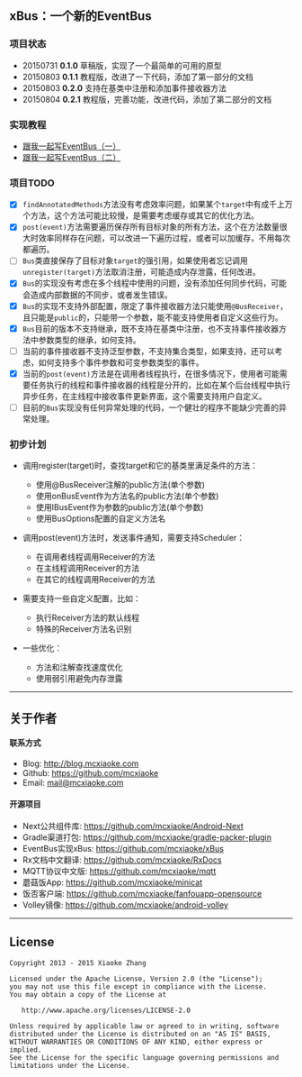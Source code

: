 ## xBus：一个新的EventBus


### 项目状态

* 20150731 **0.1.0** 草稿版，实现了一个最简单的可用的原型
* 20150803 **0.1.1** 教程版，改进了一下代码，添加了第一部分的文档
* 20150803 **0.2.0** 支持在基类中注册和添加事件接收器方法
* 20150804 **0.2.1** 教程版，完善功能，改进代码，添加了第二部分的文档

### 实现教程

* [跟我一起写EventBus（一）](docs/how-to-write-an-eventbus-part1.md)
* [跟我一起写EventBus（二）](docs/how-to-write-an-eventbus-part2.md)

### 项目TODO

- [x] `findAnnotatedMethods`方法没有考虑效率问题，如果某个`target`中有成千上万个方法，这个方法可能比较慢，是需要考虑缓存或其它的优化方法。
- [x] `post(event)`方法需要遍历保存所有目标对象的所有方法，这个在方法数量很大时效率同样存在问题，可以改进一下遍历过程，或者可以加缓存，不用每次都遍历。
- [ ] `Bus`类直接保存了目标对象`target`的强引用，如果使用者忘记调用`unregister(target)`方法取消注册，可能造成内存泄露，任何改进。
- [x] `Bus`的实现没有考虑在多个线程中使用的问题，没有添加任何同步代码，可能会造成内部数据的不同步，或者发生错误。
- [x] `Bus`的实现不支持外部配置，限定了事件接收器方法只能使用`@BusReceiver`，且只能是`public`的，只能带一个参数，能不能支持使用者自定义这些行为。
- [x] `Bus`目前的版本不支持继承，既不支持在基类中注册，也不支持事件接收器方法中参数类型的继承，如何支持。
- [ ] 当前的事件接收器不支持泛型参数，不支持集合类型，如果支持，还可以考虑，如何支持多个事件参数和可变参数类型的事件。
- [x] 当前的`post(event)`方法是在调用者线程执行，在很多情况下，使用者可能需要任务执行的线程和事件接收器的线程是分开的，比如在某个后台线程中执行异步任务，在主线程中接收事件更新界面，这个需要支持用户自定义。
- [ ] 目前的`Bus`实现没有任何异常处理的代码，一个健壮的程序不能缺少完善的异常处理。

### 初步计划
 
* 调用register(target)时，查找target和它的基类里满足条件的方法：

    * 使用@BusReceiver注解的public方法(单个参数)
    * 使用onBusEvent作为方法名的public方法(单个参数)
    * 使用IBusEvent作为参数的public方法(单个参数)
    * 使用BusOptions配置的自定义方法名

* 调用post(event)方法时，发送事件通知，需要支持Scheduler：

    * 在调用者线程调用Receiver的方法
    * 在主线程调用Receiver的方法
    * 在其它的线程调用Receiver的方法

* 需要支持一些自定义配置，比如：

    * 执行Receiver方法的默认线程
    * 特殊的Receiver方法名识别

* 一些优化：

    * 方法和注解查找速度优化
    * 使用弱引用避免内存泄露


------

## 关于作者

#### 联系方式
* Blog: <http://blog.mcxiaoke.com>
* Github: <https://github.com/mcxiaoke>
* Email: [mail@mcxiaoke.com](mailto:mail@mcxiaoke.com)

#### 开源项目

* Next公共组件库: <https://github.com/mcxiaoke/Android-Next>
* Gradle渠道打包: <https://github.com/mcxiaoke/gradle-packer-plugin>
* EventBus实现xBus: <https://github.com/mcxiaoke/xBus>
* Rx文档中文翻译: <https://github.com/mcxiaoke/RxDocs>
* MQTT协议中文版: <https://github.com/mcxiaoke/mqtt>
* 蘑菇饭App: <https://github.com/mcxiaoke/minicat>
* 饭否客户端: <https://github.com/mcxiaoke/fanfouapp-opensource>
* Volley镜像: <https://github.com/mcxiaoke/android-volley>

------

## License

    Copyright 2013 - 2015 Xiaoke Zhang

    Licensed under the Apache License, Version 2.0 (the "License");
    you may not use this file except in compliance with the License.
    You may obtain a copy of the License at

       http://www.apache.org/licenses/LICENSE-2.0

    Unless required by applicable law or agreed to in writing, software
    distributed under the License is distributed on an "AS IS" BASIS,
    WITHOUT WARRANTIES OR CONDITIONS OF ANY KIND, either express or implied.
    See the License for the specific language governing permissions and
    limitations under the License.

